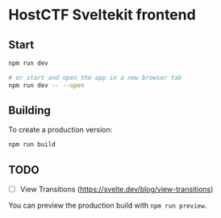 # HostCTF Sveltekit frontend

## Start

```bash
npm run dev

# or start and open the app in a new browser tab
npm run dev -- --open
```

## Building

To create a production version:

```bash
npm run build
```

## TODO

- [ ] View Transitions (https://svelte.dev/blog/view-transitions)

You can preview the production build with `npm run preview`.
